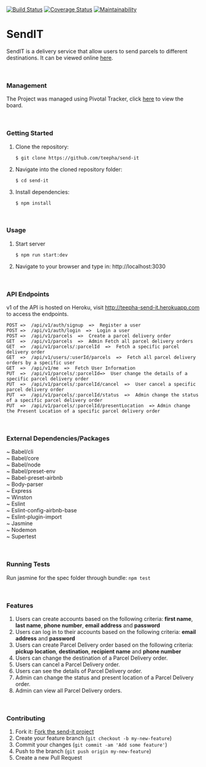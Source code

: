 [![Build Status](https://travis-ci.com/teepha/send-it.svg)](https://travis-ci.com/teepha/send-it) [![Coverage Status](https://coveralls.io/repos/github/teepha/send-it/badge.svg?branch=develop)](https://coveralls.io/github/teepha/send-it?branch=develop) [![Maintainability](https://api.codeclimate.com/v1/badges/5c2633c9b0584da785c2/maintainability)](https://codeclimate.com/github/teepha/send-it/maintainability)


# SendIT
SendIT is a delivery service that allow users to send parcels to different destinations. It can be viewed online [here](http://teepha-send-it.herokuapp.com/).

<br>

### Management
The Project was managed using Pivotal Tracker, click [here](https://www.pivotaltracker.com/n/projects/2213253) to view the board.

<br>

### Getting Started
1. Clone the repository:
    ```
    $ git clone https://github.com/teepha/send-it
    ```

2. Navigate into the cloned repository folder:
    ```
    $ cd send-it
    ```

3. Install dependencies:
    ```
    $ npm install
    ```
<br>

### Usage
1. Start server
    ```
    $ npm run start:dev
    ```

2. Navigate to your browser and type in: http://localhost:3030

<br>

### API Endpoints
v1 of the API is hosted on Heroku, visit http://teepha-send-it.herokuapp.com to access the endpoints.

    POST =>  /api/v1/auth/signup  =>  Register a user 
    POST =>  /api/v1/auth/login  =>  Login a user 
    POST =>  /api/v1/parcels  =>  Create a parcel delivery order 
    GET  =>  /api/v1/parcels  =>  Admin Fetch all parcel delivery orders 
    GET  =>  /api/v1/parcels/:parcelId  =>  Fetch a specific parcel delivery order 
    GET  =>  /api/v1/users/:userId/parcels  =>  Fetch all parcel delivery orders by a specific user
    GET  =>  /api/v1/me  =>  Fetch User Information  
    PUT  =>  /api/v1/parcels/:parcelId=>  User change the details of a specific parcel delivery order 
    PUT  =>  /api/v1/parcels/:parcelId/cancel  =>  User cancel a specific parcel delivery order 
    PUT  =>  /api/v1/parcels/:parcelId/status  =>  Admin change the status of a specific parcel delivery order 
    PUT  =>  /api/v1/parcels/:parcelId/presentLocation  => Admin change the Present Location of a specific parcel delivery order

<br>

### External Dependencies/Packages
~ Babel/cli<br>
~ Babel/core<br>
~ Babel/node<br>
~ Babel/preset-env<br>
~ Babel-preset-airbnb<br>
~ Body-parser<br>
~ Express<br>
~ Winston<br>
~ Eslint<br>
~ Eslint-config-airbnb-base<br>
~ Eslint-plugin-import<br>
~ Jasmine<br>
~ Nodemon<br>
~ Supertest

<br>

### Running Tests
Run jasmine for the spec folder through bundle:
    ```npm test
    ```
    
<br>        
    
### Features
1. Users can create accounts based on the following criteria: **first name**, **last name**, **phone number**, **email address** and **password**
2. Users can log in to their accounts based on the following criteria: **email address** and **password**
3. Users can create Parcel Delivery order based on the following criteria: **pickup location**, **destination**, **recipient name** and **phone number**
4. Users can change the destination of a Parcel Delivery order.
5. Users can cancel a Parcel Delivery order.
6. Users can see the details of Parcel Delivery order.
7. Admin can change the status and present location of a Parcel Delivery order.
8. Admin can view all Parcel Delivery orders.

<br>

### Contributing
1. Fork it: [Fork the send-it project](https://github.com/teepha/send-it/fork)
2. Create your feature branch (`git checkout -b my-new-feature`)
3. Commit your changes (`git commit -am 'Add some feature'`)
4. Push to the branch (`git push origin my-new-feature`)
5. Create a new Pull Request